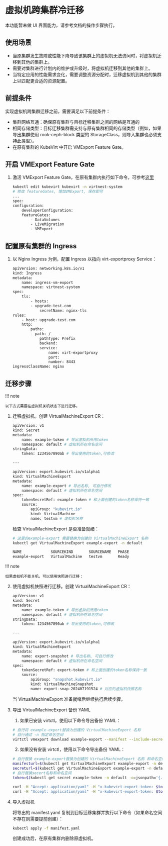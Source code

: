 # 虚拟机跨集群冷迁移

本功能暂未做 UI 界面能力，请参考文档的操作步骤执行。

## 使用场景

- 当原集群发生故障或性能下降导致该集群上的虚拟机无法访问时，将虚拟机迁移到其他的集群上。
- 需要对集群进行计划内的维护或升级时，将虚拟机迁移到其他的集群上。
- 当特定应用的性能需求变化，需要调整资源分配时，迁移虚拟机到其他的集群上以匹配更合适的资源配置。

## 前提条件

实现虚拟机跨集群迁移之前，需要满足以下前提条件：

- 集群网络互通：确保原有集群与目标迁移集群之间的网络是互通的
- 相同存储类型：目标迁移集群需支持与原有集群相同的存储类型（例如，如果导出集群使用 rook-ceph-block 类型的 StorageClass，则导入集群也必须支持此类型）。
- 在原有集群的 KubeVirt 中开启 VMExport Feature Gate。

## 开启 VMExport Feature Gate

1. 激活 VMExport Feature Gate，在原有集群内执行如下命令，可参考[这里](https://kubevirt.io/user-guide/cluster_admin/activating_feature_gates/#how-to-activate-a-feature-gate)

    ```sh
    kubectl edit kubevirt kubevirt -n virtnest-system
    # 修改 featureGates, 增加VMExport, 保存即可
    ...
    spec:
    configuration:
        developerConfiguration:
        featureGates:
            - DataVolumes
            - LiveMigration
            - VMExport
    ```

## 配置原有集群的 Ingress

1. 以 Nginx Ingress 为例，配置 Ingress 以指向 virt-exportproxy Service：

    ```sh
    apiVersion: networking.k8s.io/v1
    kind: Ingress
    metadata:
        name: ingress-vm-export
        namespace: virtnest-system
    spec:
        tls:
            - hosts:
            - upgrade-test.com
                secretName: nginx-tls
    rules:
        - host: upgrade-test.com
        http:
            paths:
            - path: /
                pathType: Prefix
                backend:
                service:
                    name: virt-exportproxy
                    port:
                    number: 8443
    ingressClassName: nginx
    ```

## 迁移步骤

!!! note

    以下方式需要在虚拟机关机状态下进行迁移。

1. 迁移虚拟机。创建 VirtualMachineExport CR：

    ```sh
    apiVersion: v1
    kind: Secret
    metadata:
        name: example-token # 导出虚拟机所用token
        namespace: default # 虚拟机所在命名空间
    stringData:
        token: 1234567890ab # 导出使用的token,可修改

    ---

    apiVersion: export.kubevirt.io/v1alpha1
    kind: VirtualMachineExport
    metadata:
        name: example-export # 导出名称, 可自行修改
        namespace: default # 虚拟机所在命名空间
    spec:
        tokenSecretRef: example-token # 和上面创建的token名称保持一致
        source:
            apiGroup: "kubevirt.io"
            kind: VirtualMachine
            name: testvm # 虚拟机名称
    ```

    检查 VirtualMachineExport 是否准备就绪：

    ```sh
    # 这里的example-export 需要替换为创建的 VirtualMachineExport 名称
    kubectl get VirtualMachineExport example-export -n default

    NAME             SOURCEKIND       SOURCENAME   PHASE
    example-export   VirtualMachine   testvm       Ready
    ```

!!! note

    如果虚拟机不能关机，可以使用快照进行迁移：

2. 使用虚拟机快照进行迁移。创建 VirtualMachineExport CR：

    ```sh
    apiVersion: v1
    kind: Secret
    metadata:
        name: example-token # 导出虚拟机所用token
        namespace: default # 虚拟机所在命名空间
    stringData:
        token: 1234567890ab # 导出使用的token,可修改

    ---

    apiVersion: export.kubevirt.io/v1alpha1
    kind: VirtualMachineExport
    metadata:
        name: export-snapshot # 导出名称, 可自行修改
        namespace: default # 虚拟机所在命名空间
    spec:
        tokenSecretRef: export-token # 和上面创建的token名称保持一致
        source:
            apiGroup: "snapshot.kubevirt.io"
            kind: VirtualMachineSnapshot
            name: export-snap-202407191524 # 对应的虚拟机快照名称
    ```

    当 VirtualMachineExport 准备就绪后继续执行后续步骤。

3. 导出 VirtualMachineExport 备份 YAML
   
   1. 如果已安装 virtctl，使用以下命令导出备份 YAML：

    ```sh
    # 自行将 example-export替换为创建的 VirtualMachineExport 名称
    # 自行通过 -n 指定命名空间
    virtctl vmexport download example-export --manifest --include-secret --output=manifest.yaml
    ```

    2. 如果没有安装 virtctl，使用以下命令导出备份 YAML：

    ```sh
    # 自行替换 example-export替换为创建的 VirtualMachineExport 名称 和命名空间
    manifesturl=$(kubectl get VirtualMachineExport example-export -n default -o=jsonpath='{.status.links.internal.manifests[0].url}')
    secreturl=$(kubectl get VirtualMachineExport example-export -n default -o=jsonpath='{.status.links.internal.manifests[1].url}')
    # 自行替换secert名称和命名空间
    token=$(kubectl get secret example-token -n default -o=jsonpath='{.data.token}' | base64 -d)

    curl -H "Accept: application/yaml" -H "x-kubevirt-export-token: $token"  --insecure  $secreturl > manifest.yaml
    curl -H "Accept: application/yaml" -H "x-kubevirt-export-token: $token"  --insecure  $manifesturl >> manifest.yaml
    ```

4. 导入虚拟机

    将导出的 manifest.yaml 复制到目标迁移集群并执行以下命令（如果命名空间不存在则需要提前创建）：

    ```sh
    kubectl apply -f manifest.yaml
    ```
    创建成功后，在原有集群内删除原虚拟机。
